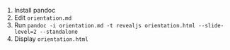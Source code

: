 1. Install pandoc
2. Edit `orientation.md`
3. Run `pandoc -i orientation.md -t revealjs orientation.html --slide-level=2 --standalone`
4. Display `orientation.html`
